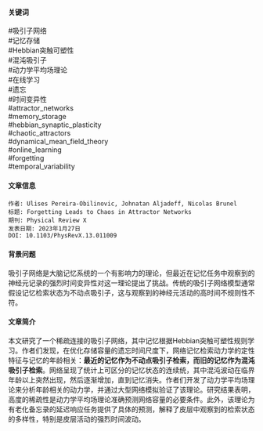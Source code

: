 #### 关键词  
#吸引子网络  
#记忆存储  
#Hebbian突触可塑性  
#混沌吸引子  
#动力学平均场理论  
#在线学习  
#遗忘  
#时间变异性  
#attractor_networks  
#memory_storage  
#hebbian_synaptic_plasticity  
#chaotic_attractors  
#dynamical_mean_field_theory  
#online_learning  
#forgetting  
#temporal_variability  

#### 文章信息  
	作者: Ulises Pereira-Obilinovic, Johnatan Aljadeff, Nicolas Brunel  
	标题: Forgetting Leads to Chaos in Attractor Networks  
	期刊: Physical Review X  
	发表日期: 2023年1月27日  
	DOI: 10.1103/PhysRevX.13.011009  

#### 背景问题  
吸引子网络是大脑记忆系统的一个有影响力的理论，但最近在记忆任务中观察到的神经元记录的强烈时间变异性对这一理论提出了挑战。传统的吸引子网络模型通常假设记忆检索状态为不动点吸引子，这与观察到的神经元活动的高时间不规则性不符。  

#### 文章简介  
本文研究了一个稀疏连接的吸引子网络，其中记忆根据Hebbian突触可塑性规则学习。作者们发现，在优化存储容量的遗忘时间尺度下，网络记忆检索动力学的定性特征与记忆的年龄相关：**最近的记忆作为不动点吸引子检索，而旧的记忆作为混沌吸引子检索**。网络呈现了统计上可区分的记忆状态的连续统，其中混沌波动在临界年龄以上突然出现，然后逐渐增加，直到记忆消失。作者们开发了动力学平均场理论来分析年龄相关的动力学，并通过大型网络模拟验证了该理论。研究结果表明，高度的稀疏性是动力学平均场理论准确预测网络容量的必要条件。此外，该理论为有老化备忘录的延迟响应任务提供了具体的预测，解释了皮层中观察到的检索状态的多样性，特别是皮层活动的强烈时间波动。